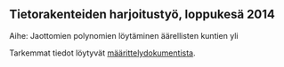 ## Tietorakenteiden harjoitustyö, loppukesä 2014

Aihe: Jaottomien polynomien löytäminen äärellisten kuntien yli

Tarkemmat tiedot löytyvät [määrittelydokumentista](Docs/Maaritteludokumentti.md).
